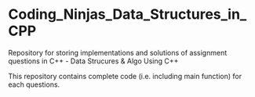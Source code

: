 # Coding_Ninjas_Data_Structures_in_CPP
Repository for storing implementations and solutions of assignment questions in C++ - Data Strucures & Algo Using C++

This repository contains complete code (i.e. including main function) for each questions.
